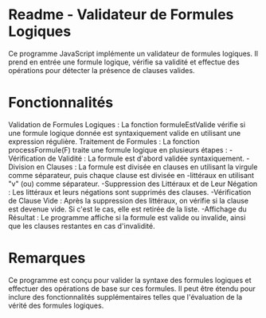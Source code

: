 <h1>Readme - Validateur de Formules Logiques</h1>
Ce programme JavaScript implémente un validateur de formules logiques. Il prend en entrée une formule logique, vérifie sa validité et effectue des opérations pour détecter la présence de clauses valides.

<h1>Fonctionnalités</h1>
Validation de Formules Logiques : La fonction formuleEstValide vérifie si une formule logique donnée est syntaxiquement valide en utilisant une expression régulière.
Traitement de Formules : La fonction processFormule(F) traite une formule logique en plusieurs étapes :
-Vérification de Validité : La formule est d'abord validée syntaxiquement.
-Division en Clauses : La formule est divisée en clauses en utilisant la virgule comme séparateur, puis chaque clause est divisée en -littéraux en utilisant "v" (ou) comme séparateur.
-Suppression des Littéraux et de Leur Négation : Les littéraux et leurs négations sont supprimés des clauses.
-Vérification de Clause Vide : Après la suppression des littéraux, on vérifie si la clause est devenue vide. Si c'est le cas, elle est retirée de la liste.
-Affichage du Résultat : Le programme affiche si la formule est valide ou invalide, ainsi que les clauses restantes en cas d'invalidité.

<h1>Remarques</h1>
Ce programme est conçu pour valider la syntaxe des formules logiques et effectuer des opérations de base sur ces formules.
Il peut être étendu pour inclure des fonctionnalités supplémentaires telles que l'évaluation de la vérité des formules logiques.



